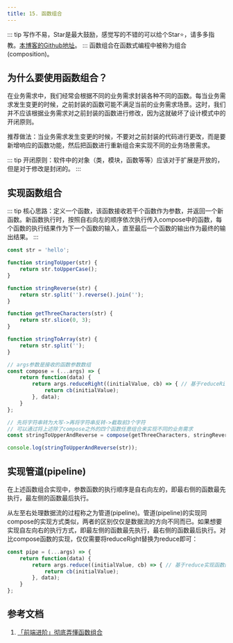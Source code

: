 ```yaml
---
title: 15. 函数组合
---
```

::: tip
写作不易，Star是最大鼓励，感觉写的不错的可以给个Star⭐，请多多指教。[本博客的Github地址](https://github.com/liujie2019/VuePress-Blog)。
:::
函数组合在函数式编程中被称为组合(composition)。

## 为什么要使用函数组合？
在业务需求中，我们经常会根据不同的业务需求封装各种不同的函数。每当业务需求发生变更的时候，之前封装的函数可能不满足当前的业务需求场景。这时，我们并不应该根据业务需求对之前封装的函数进行修改，因为这就破坏了设计模式中的开闭原则。

推荐做法：当业务需求发生变更的时候，不要对之前封装的代码进行更改，而是要新增响应的函数功能，然后把函数进行重新组合来实现不同的业务场景需求。

::: tip
开闭原则：软件中的对象（类，模块，函数等等）应该对于扩展是开放的，但是对于修改是封闭的。
:::
## 实现函数组合
::: tip
核心思路：定义一个函数，该函数接收若干个函数作为参数，并返回一个新函数。新函数执行时，按照自右向左的顺序依次执行传入compose中的函数，每个函数的执行结果作为下一个函数的输入，直至最后一个函数的输出作为最终的输出结果。
:::

```js
const str = 'hello';

function stringToUpper(str) {
    return str.toUpperCase();
}

function stringReverse(str) {
    return str.split('').reverse().join('');
}

function getThreeCharacters(str) {
    return str.slice(0, 3);
}

function stringToArray(str) {
    return str.split('');
}

// args参数是接收的函数参数数组
const compose = (...args) => {
    return function(data) {
        return args.reduceRight((initialValue, cb) => { // 基于reduceRight实现函数的自右向左依次执行
            return cb(initialValue);
        }, data);
    }
};

// 先将字符串转为大写->再将字符串反转->截取前3个字符
// 可以通过将上述除了compose之外的四个函数任意组合来实现不同的业务需求
const stringToUpperAndReverse = compose(getThreeCharacters, stringReverse, stringToUpper);

console.log(stringToUpperAndReverse(str));
```
## 实现管道(pipeline)
在上述函数组合实现中，参数函数的执行顺序是自右向左的，即最右侧的函数最先执行，最左侧的函数最后执行。

从左至右处理数据流的过程称之为管道(pipeline)。管道(pipeline)的实现同compose的实现方式类似，两者的区别仅仅是数据流的方向不同而已。如果想要实现自左向右的执行方式，即最左侧的函数最先执行，最右侧的函数最后执行。对比compose函数的实现，仅仅需要将reduceRight替换为reduce即可：

```js
const pipe = (...args) => {
    return function(data) {
        return args.reduce((initialValue, cb) => { // 基于reduce实现函数的自左向右依次执行
            return cb(initialValue);
        }, data);
    }
};
```
## 参考文档
1. [「前端进阶」彻底弄懂函数组合](https://juejin.im/post/5d50bfebf265da03cb122b6f)